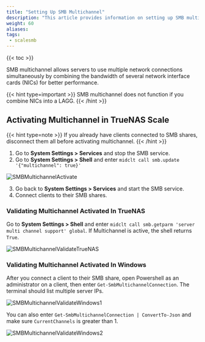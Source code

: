 ```yaml
---
title: "Setting Up SMB Multichannel"
description: "This article provides information on setting up SMB multichannel."
weight: 60
aliases:
tags:
 - scalesmb
---
```


{{< toc >}}

SMB multichannel allows servers to use multiple network connections simultaneously by combining the bandwidth of several network interface cards (NICs) for better performance.

{{< hint type=important >}}
SMB multichannel does not function if you combine NICs into a LAGG. 
{{< /hint >}}

## Activating Multichannel in TrueNAS Scale

{{< hint type=note >}}
If you already have clients connected to SMB shares, disconnect them all before activating multichannel.
{{< /hint >}}

1. Go to **System Settings > Services** and stop the SMB service.
2. Go to **System Settings > Shell** and enter `midclt call smb.update '{"multichannel": true}'`

![SMBMultichannelActivate](/images/SCALE/22.12/SMBMultichannelActivate.png "Activate Multichannel")

3. Go back to **System Settings > Services** and start the SMB service.
4. Connect clients to their SMB shares.

### Validating Multichannel Activated In TrueNAS

Go to **System Settings > Shell** and enter `midclt call smb.getparm 'server multi channel support' global`. If Multichannel is active, the shell returns `True`.

![SMBMultichannelValidateTrueNAS](/images/SCALE/22.12/SMBMultichannelValidateTrueNAS.png "Validate Multichannel")

### Validating Multichannel Activated In Windows

After you connect a client to their SMB share, open Powershell as an administrator on a client, then enter `Get-SmbMultichannelConnection`. The terminal should list multiple server IPs.

![SMBMultichannelValidateWindows1](/images/SCALE/22.12/SMBMultichannelValidateWindows1.png "Validate Multichannel")

You can also enter `Get-SmbMultichannelConnection | ConvertTo-Json` and make sure `CurrentChannels` is greater than 1.

![SMBMultichannelValidateWindows2](/images/SCALE/22.12/SMBMultichannelValidateWindows2.png "Validate Multichannel")
